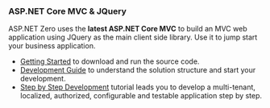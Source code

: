 ### ASP.NET Core MVC & JQuery

ASP.NET Zero uses the **latest ASP.NET Core MVC** to build an MVC web application using JQuery as the main client side library. Use it to jump start your business application.

- [Getting Started](Getting-Started-Core.md) to download and run the source code.
- [Development Guide](Development-Guide-Core.md) to understand the solution structure and start your development.
- [Step by Step Development](Developing-Step-By-Step-Core.md) tutorial leads you to develop a multi-tenant, localized, authorized, configurable and testable application step by step.